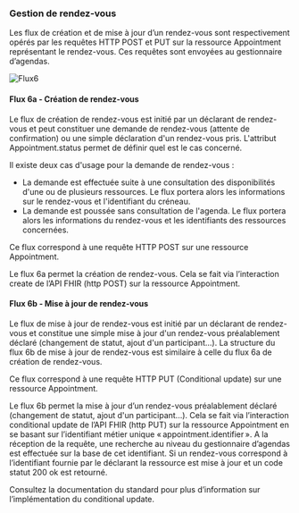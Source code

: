 ### Gestion de rendez-vous

Les flux de création et de mise à jour d’un rendez-vous sont respectivement opérés par les requêtes HTTP POST et PUT sur la ressource Appointment représentant le rendez-vous. Ces requêtes sont envoyées au gestionnaire d’agendas.

<div class="figure" style="width:65%;">
    <img src="flux6.png" alt="Flux6" title="Flux6">
</div>

#### Flux 6a - Création de rendez-vous

Le flux de création de rendez-vous est initié par un déclarant de rendez-vous et peut constituer une demande de rendez-vous (attente de confirmation) ou une simple déclaration d'un rendez-vous pris. L'attribut Appointment.status permet de définir quel est le cas concerné.

Il existe deux cas d'usage pour la demande de rendez-vous :

* La demande est effectuée suite à une consultation des disponibilités d'une ou de plusieurs ressources. Le flux portera alors les informations sur le rendez-vous et l'identifiant du créneau.
* La demande est poussée sans consultation de l'agenda. Le flux portera alors les informations du rendez-vous et les identifiants des ressources concernées.

Ce flux correspond à une requête HTTP POST sur une ressource Appointment.

Le flux 6a permet la création de rendez-vous. Cela se fait via l’interaction create de l’API FHIR (http POST) sur la ressource Appointment.

#### Flux 6b - Mise à jour de rendez-vous

Le flux de mise à jour de rendez-vous est initié par un déclarant de rendez-vous et constitue une simple mise à jour d'un rendez-vous préalablement déclaré (changement de statut, ajout d'un participant...). La structure du flux 6b de mise à jour de rendez-vous est similaire à celle du flux 6a de création de rendez-vous.

Ce flux correspond à une requête HTTP PUT (Conditional update) sur une ressource Appointment.

Le flux 6b permet la mise à jour d’un rendez-vous préalablement déclaré (changement de statut, ajout d'un participant...). Cela se fait via l’interaction conditional update de l’API FHIR (http PUT) sur la ressource Appointment en se basant sur l’identifiant métier unique « appointment.identifier ». A la réception de la requête, une recherche au niveau du gestionnaire d’agendas est effectuée sur la base de cet identifiant. Si un rendez-vous correspond à l’identifiant fournie par le déclarant la ressource est mise à jour et un code statut 200 ok est retourné.

Consultez la documentation du standard pour plus d’information sur l’implémentation du conditional update.
